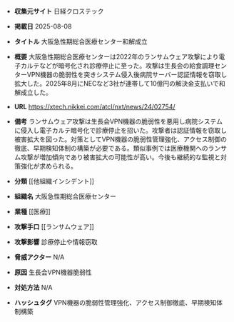 - **収集元サイト**
日経クロステック

- **掲載日**
2025-08-08

- **タイトル**
大阪急性期総合医療センター和解成立

- **概要**
大阪急性期総合医療センターは2022年のランサムウェア攻撃により電子カルテなどが暗号化され診療停止に至った。攻撃は生長会の給食調理センターVPN機器の脆弱性を突きシステム侵入後病院サーバー認証情報を窃取し拡大した。2025年8月にNECなど3社が連帯して10億円の解決金支払いで和解成立した。

- **URL**
https://xtech.nikkei.com/atcl/nxt/news/24/02754/

- **備考**
ランサムウェア攻撃は生長会VPN機器の脆弱性を悪用し病院システムに侵入し電子カルテ暗号化で診療停止を招いた。攻撃者は認証情報を窃取し被害拡大を図った。対策としてVPN機器の脆弱性管理強化、アクセス制御の徹底、早期検知体制の構築が必要である。類似事例では医療機関へのランサム攻撃が増加傾向であり被害拡大の可能性が高い。今後も継続的な監視と対策強化が求められる。

- **分類**
[[他組織インシデント]]

- **組織名**
大阪急性期総合医療センター

- **業種**
[[医療]]

- **攻撃手口**
[[ランサムウェア]]

- **攻撃影響**
診療停止や情報窃取

- **脅威アクター**
N/A

- **原因**
生長会VPN機器脆弱性

- **対処方法**
N/A

- **ハッシュタグ**
VPN機器の脆弱性管理強化、アクセス制御徹底、早期検知体制構築
